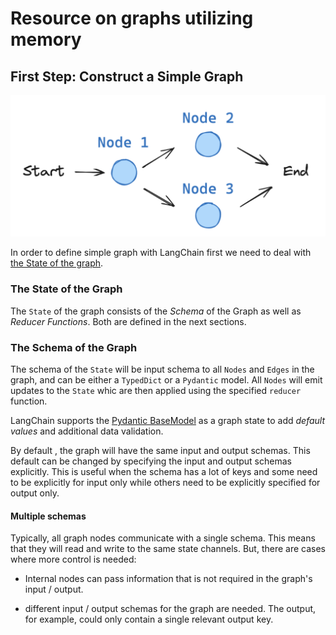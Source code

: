 # Resource on graphs utilizing memory

## First Step: Construct a Simple Graph

![Figure: Simple Graph with LangChain](../../../images/simple_graph.png)

In order to define simple graph with LangChain first we need to deal with [the State of the graph](https://langchain-ai.github.io/langgraph/concepts/low_level/#state).

### The State of the Graph

The `State` of the graph consists of the _Schema_ of the Graph as well as _Reducer Functions_. Both are defined in the next sections.

### The Schema of the Graph

The schema of the `State` will be input schema to all `Nodes` and `Edges` in the graph, and can be either a `TypedDict` or a `Pydantic` model.  All `Nodes` will emit updates to the `State` whic are then applied using the specified `reducer` function.

LangChain supports the [Pydantic BaseModel](https://docs.pydantic.dev/latest/api/base_model/) as a graph state to add _default values_ and additional data validation. 

By default , the graph will have the same input and output schemas. This default can be changed by specifying the input and output schemas explicitly. This is useful when the schema has a lot of keys and some need to be explicitly for input only while others need to be explicitly specified for output only. 

#### Multiple schemas

Typically, all graph nodes communicate with a single schema. This means that they will read and write to the same state channels. But, there are cases where more  control is needed:

* Internal nodes can pass information that is not required in the graph's input / output.

* different input / output schemas for the graph are needed. The output, for example, could only contain a single relevant output key.


